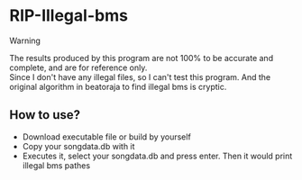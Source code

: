 # RIP-Illegal-bms

> [!WARNING]
> The results produced by this program are not 100% to be accurate and complete, and are for reference only.  
> Since I don't have any illegal files, so I can't test this program. And the original algorithm in beatoraja to find illegal bms is cryptic.

## How to use?

- Download executable file or build by yourself
- Copy your songdata.db with it
- Executes it, select your songdata.db and press enter. Then it would print illegal bms pathes
